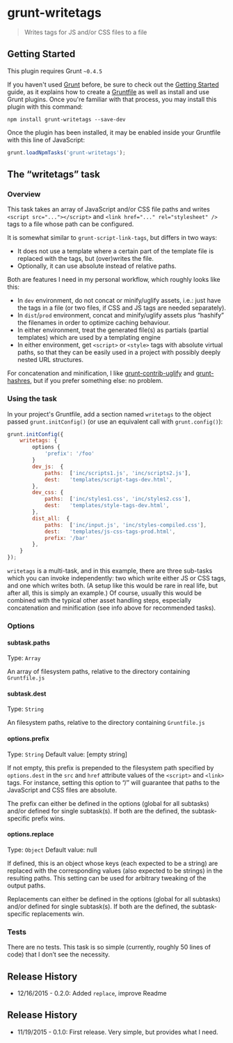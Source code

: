 # grunt-writetags

> Writes tags for JS and/or CSS files to a file

## Getting Started
This plugin requires Grunt `~0.4.5`

If you haven't used [Grunt](http://gruntjs.com/) before, be sure to check out the [Getting Started](http://gruntjs.com/getting-started) guide, as it explains how to create a [Gruntfile](http://gruntjs.com/sample-gruntfile) as well as install and use Grunt plugins. Once you're familiar with that process, you may install this plugin with this command:

```shell
npm install grunt-writetags --save-dev
```

Once the plugin has been installed, it may be enabled inside your Gruntfile with this line of JavaScript:

```js
grunt.loadNpmTasks('grunt-writetags');
```

## The “writetags” task

### Overview
This task takes an array of JavaScript and/or CSS file paths and writes `<script src="..."></script>` and `<link href="..." rel="stylesheet" />` tags to a file whose path can be configured.

It is somewhat similar to `grunt-script-link-tags`, but differs in two ways:

* It does not use a template where a certain part of the template file is replaced with the tags, but (over)writes the file.
* Optionally, it can use absolute instead of relative paths.

Both are features I need in my personal workflow, which roughly looks like this:

* In `dev` environment, do not concat or minify/uglify assets, i.e.: just have the tags in a file (or two files, if CSS and JS tags are needed separately).
* In `dist`/`prod` environment, concat and minify/uglify assets plus “hashify” the filenames in order to optimize caching behaviour.
* In either environment, treat the generated file(s) as partials (partial templates) which are used by a templating engine
* In either environment, get `<script>` or `<style>` tags with absolute virtual paths, so that they can be easily used in a project with possibly deeply nested URL structures.

For concatenation and minification, I like [grunt-contrib-uglify](https://github.com/gruntjs/grunt-contrib-uglify) and [grunt-hashres](https://github.com/Luismahou/grunt-hashres), but if you prefer something else: no problem.

### Using the task

In your project's Gruntfile, add a section named `writetags` to the object passed `grunt.initConfig()` (or use an equivalent call with `grunt.config()`):

```js
grunt.initConfig({
    writetags: {
        options {
            'prefix': '/foo'
        }
        dev_js:  {
            paths:  ['inc/scripts1.js', 'inc/scripts2.js'],
            dest:   'templates/script-tags-dev.html',
        },
        dev_css: {
            paths:  ['inc/styles1.css', 'inc/styles2.css'],
            dest:   'templates/style-tags-dev.html',
        },
        dist_all:  {
            paths:  ['inc/input.js', 'inc/styles-compiled.css'],
            dest:   'templates/js-css-tags-prod.html',
            prefix: '/bar'
        },
    }
});
```

`writetags` is a multi-task, and in this example, there are three sub-tasks which you can invoke independently: two which write either JS or CSS tags, and one which writes both. (A setup like this would be rare in real life, but after all, this is simply an example.) Of course, usually this would be combined with the typical other asset handling steps, especially concatenation and minification (see info above for recommended tasks).


### Options

#### subtask.paths
Type: `Array`

An array of filesystem paths, relative to the directory containing `Gruntfile.js`

#### subtask.dest
Type: `String`

An filesystem paths, relative to the directory containing `Gruntfile.js`

#### options.prefix
Type: `String`
Default value: [empty string]

If not empty, this prefix is prepended to the filesystem path specified by `options.dest` in the `src` and `href` attribute values of the `<script>` and `<link>` tags. For instance, setting this option to “/” will guarantee that paths to the JavaScript and CSS files are absolute.

The prefix can either be defined in the options (global for all subtasks) and/or defined for single subtask(s). If both are the defined, the subtask-specific prefix wins.

#### options.replace
Type: `Object`
Default value: null

If defined, this is an object whose keys (each expected to be a string) are replaced with the corresponding values (also expected to be strings) in the resulting paths. This setting can be used for arbitrary tweaking of the output paths.

Replacements can either be defined in the options (global for all subtasks) and/or defined for single subtask(s). If both are the defined, the subtask-specific replacements win.


### Tests

There are no tests. This task is so simple (currently, roughly 50 lines of code) that I don’t see the necessity.


## Release History
* 12/16/2015 - 0.2.0: Added `replace`, improve Readme

## Release History
* 11/19/2015 - 0.1.0: First release. Very simple, but provides what I need.
